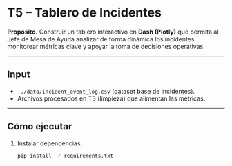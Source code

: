 

# T5 – Tablero de Incidentes

**Propósito.** Construir un tablero interactivo en **Dash (Plotly)** que permita al Jefe de Mesa de Ayuda analizar de forma dinámica los incidentes, monitorear métricas clave y apoyar la toma de decisiones operativas.

---

## Input
- `../data/incident_event_log.csv` (dataset base de incidentes).
- Archivos procesados en T3 (limpieza) que alimentan las métricas.

---

## Cómo ejecutar
1. Instalar dependencias:
   ```bash
   pip install -r requirements.txt


